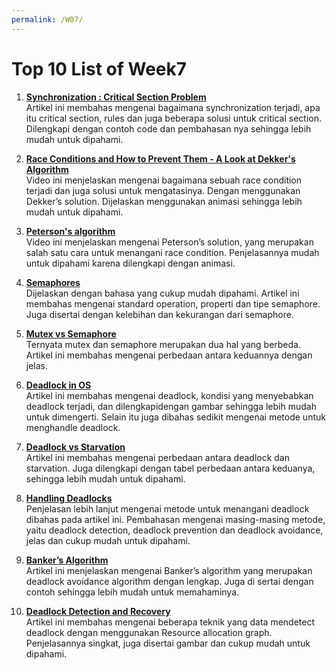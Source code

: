 ```yaml
---
permalink: /W07/
---
```


# Top 10 List of Week7

1. [**Synchronization : Critical Section Problem**](https://www.guru99.com/process-synchronization.html)<br>
Artikel ini membahas mengenai bagaimana synchronization terjadi, apa itu critical section, rules dan juga beberapa solusi untuk critical section. Dilengkapi dengan contoh code dan pembahasan nya sehingga lebih mudah untuk dipahami.

2. [**Race Conditions and How to Prevent Them - A Look at Dekker's Algorithm**](https://www.youtube.com/watch?v=MqnpIwN7dz0)<br>Video ini menjelaskan mengenai bagaimana sebuah race condition terjadi dan juga solusi untuk mengatasinya. Dengan menggunakan Dekker’s solution. Dijelaskan menggunakan animasi sehingga lebih mudah untuk dipahami.
3. [**Peterson's algorithm**](https://www.youtube.com/watch?v=r3Ma_4_vF2s)<br>
Video ini menjelaskan mengenai Peterson’s solution, yang merupakan salah satu cara untuk menangani race condition. Penjelasannya mudah untuk dipahami karena dilengkapi dengan animasi.

4. [**Semaphores**](https://www.studytonight.com/operating-system/introduction-to-semaphores)<br>
Dijelaskan dengan bahasa yang cukup mudah dipahami. Artikel ini membahas mengenai standard operation, properti dan tipe semaphore. Juga disertai dengan kelebihan dan kekurangan dari semaphore.

5. [**Mutex vs Semaphore**](https://www.geeksforgeeks.org/mutex-vs-semaphore/)<br>
Ternyata mutex dan semaphore merupakan dua hal yang berbeda. Artikel ini membahas mengenai perbedaan antara keduannya dengan jelas.

6. [**Deadlock in OS**](https://www.tutorialspoint.com/process-deadlocks-in-operating-system)<br>
Artikel ini membahas mengenai deadlock, kondisi yang menyebabkan deadlock terjadi, dan dilengkapidengan gambar sehingga lebih mudah untuk dimengerti. Selain itu juga dibahas sedikit mengenai metode untuk menghandle deadlock.

7. [**Deadlock vs Starvation**](https://www.geeksforgeeks.org/difference-between-deadlock-and-starvation-in-os/)<br>
Artikel ini membahas mengenai perbedaan antara deadlock dan starvation. Juga dilengkapi dengan tabel perbedaan antara keduanya, sehingga lebih mudah untuk dipahami.

8. [**Handling Deadlocks**](https://www.geeksforgeeks.org/handling-deadlocks/)<br>
Penjelasan lebih lanjut mengenai metode untuk menangani deadlock dibahas pada artikel ini. Pembahasan mengenai masing-masing metode, yaitu deadlock detection, deadlock prevention dan deadlock avoidance, jelas dan cukup mudah untuk dipahami.

9. [**Banker’s Algorithm**](https://www.geeksforgeeks.org/bankers-algorithm-in-operating-system-2/)<br>
Artikel ini menjelaskan mengenai Banker’s algorithm yang merupakan deadlock avoidance algorithm dengan lengkap. Juga di sertai dengan contoh sehingga lebih mudah untuk memahaminya.

10. [**Deadlock Detection and Recovery**](https://www.javatpoint.com/os-deadlock-detection-and-recovery)<br>
Artikel ini membahas mengenai beberapa teknik yang data mendetect deadlock dengan menggunakan Resource allocation graph. Penjelasannya singkat, juga disertai gambar dan cukup mudah untuk dipahami.
